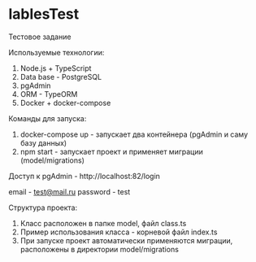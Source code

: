 # lablesTest
Тестовое задание

Используемые технологии:
1. Node.js + TypeScript
2. Data base - PostgreSQL
3. pgAdmin
4. ORM - TypeORM
5. Docker + docker-compose

 Команды для запуска:
 1. docker-compose up  - запускает два контейнера (pgAdmin и саму базу данных)
 2. npm start - запускает проект и применяет миграции (model/migrations)

 Доступ к pgAdmin - http://localhost:82/login 

 email - test@mail.ru
 password - test

Структура проекта:
1. Класс расположен в папке model, файл class.ts
2. Пример использования класса - корневой файл index.ts
3. При запуске проект автоматически применяются миграции, расположены в директории model/migrations
